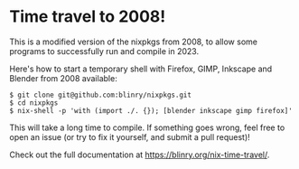 Time travel to 2008!
====================

This is a modified version of the nixpkgs from 2008, to allow some programs to successfully run and compile in 2023.

Here's how to start a temporary shell with Firefox, GIMP, Inkscape and Blender from 2008 available:

```
$ git clone git@github.com:blinry/nixpkgs.git
$ cd nixpkgs
$ nix-shell -p 'with (import ./. {}); [blender inkscape gimp firefox]'
```

This will take a long time to compile. If something goes wrong, feel free to open an issue (or try to fix it yourself, and submit a pull request)!

Check out the full documentation at https://blinry.org/nix-time-travel/.

